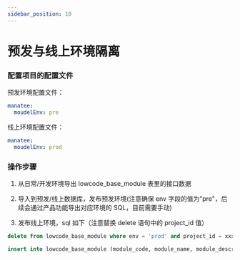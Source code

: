 ```yaml
---
sidebar_position: 10
---
```

# 预发与线上环境隔离

### 配置项目的配置文件
预发环境配置文件：
```yaml
manatee:
  moudelEnv: pre
```
线上环境配置文件：
```yaml
manatee:
  moudelEnv: prod
```
### 操作步骤
1. 从日常/开发环境导出 lowcode_base_module 表里的接口数据

2. 导入到预发/线上数据库，发布预发环境(注意确保 env 字段的值为"pre"，后续会通过产品功能导出对应环境的 SQL，目前需要手动)

3. 发布线上环境，sql 如下（注意替换 delete 语句中的 project_id 值）
```sql
delete from lowcode_base_module where env = 'prod' and project_id = xxx;

insert into lowcode_base_module (module_code, module_name, module_description, module_version, env, package_id, project_id, module_type, request_mode, is_login, process_conf, valid, gmt_create, gmt_modified, params, mock, chart_url, interrupt, create_user, modified_user, system_version, conf, sort) select module_code, module_name, module_description, module_version, 'prod' as env, package_id, project_id, module_type, request_mode, is_login, process_conf, valid, gmt_create, gmt_modified, params, mock, chart_url, interrupt, create_user, modified_user, system_version, conf, sort from lowcode_base_module where env = 'pre';
```
